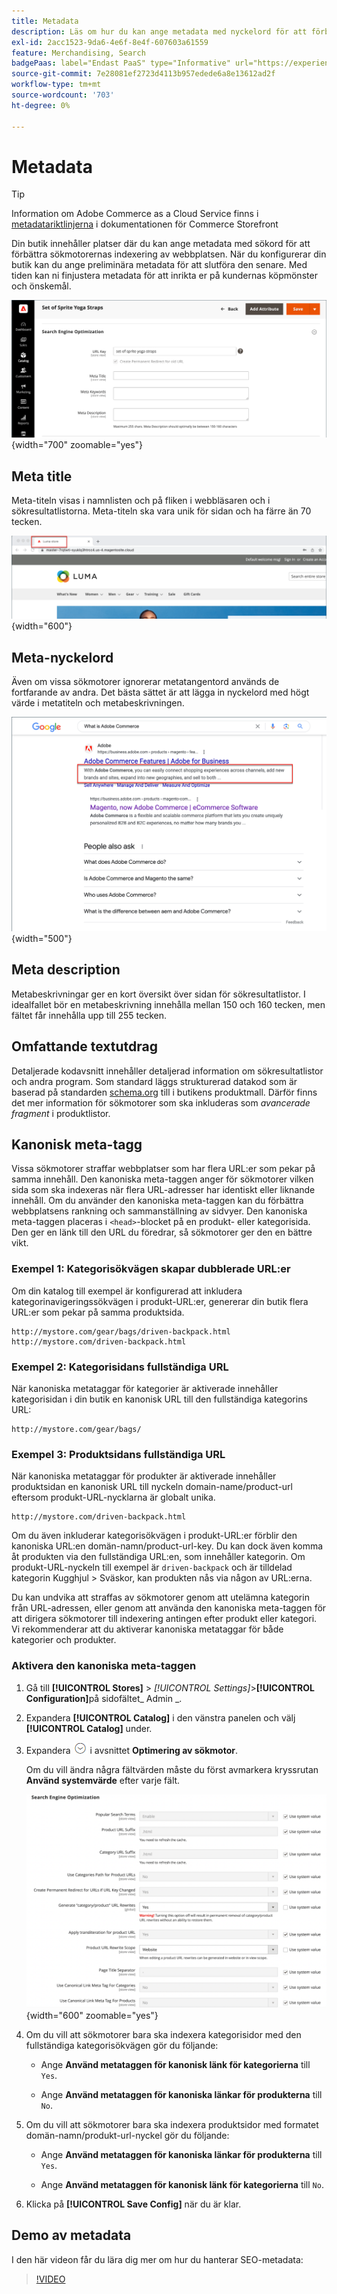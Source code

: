 ```yaml
---
title: Metadata
description: Läs om hur du kan ange metadata med nyckelord för att förbättra det sätt på vilket sökmotorer indexerar din Commerce-webbplats.
exl-id: 2acc1523-9da6-4e6f-8e4f-607603a61559
feature: Merchandising, Search
badgePaas: label="Endast PaaS" type="Informative" url="https://experienceleague.adobe.com/en/docs/commerce/user-guides/product-solutions" tooltip="Gäller endast Adobe Commerce i molnprojekt (Adobe-hanterad PaaS-infrastruktur) och lokala projekt."
source-git-commit: 7e28081ef2723d4113b957edede6a8e13612ad2f
workflow-type: tm+mt
source-wordcount: '703'
ht-degree: 0%

---
```


# Metadata

>[!TIP]
>
>Information om Adobe Commerce as a Cloud Service finns i [metadatariktlinjerna](https://experienceleague.adobe.com/developer/commerce/storefront/setup/seo/metadata/) i dokumentationen för Commerce Storefront

Din butik innehåller platser där du kan ange metadata med sökord för att förbättra sökmotorernas indexering av webbplatsen. När du konfigurerar din butik kan du ange preliminära metadata för att slutföra den senare. Med tiden kan ni finjustera metadata för att inrikta er på kundernas köpmönster och önskemål.

![Produktinställningar - sökmotoroptimering](./assets/product-basic-settings-search-engine-optimization-yoga-strap.png){width="700" zoomable="yes"}

## Meta title

Meta-titeln visas i namnlisten och på fliken i webbläsaren och i sökresultatlistorna. Meta-titeln ska vara unik för sidan och ha färre än 70 tecken.

![Exempelarkiv - metarubrik](./assets/storefront-home-page-meta-title.png){width="600"}

## Meta-nyckelord

Även om vissa sökmotorer ignorerar metatangentord används de fortfarande av andra. Det bästa sättet är att lägga in nyckelord med högt värde i metatiteln och metabeskrivningen.

![Webbläsarsökning - metannyckelord](./assets/storefront-meta-description.png){width="500"}

## Meta description

Metabeskrivningar ger en kort översikt över sidan för sökresultatlistor. I idealfallet bör en metabeskrivning innehålla mellan 150 och 160 tecken, men fältet får innehålla upp till 255 tecken.

## Omfattande textutdrag

Detaljerade kodavsnitt innehåller detaljerad information om sökresultatlistor och andra program. Som standard läggs strukturerad datakod som är baserad på standarden [schema.org][1] till i butikens produktmall. Därför finns det mer information för sökmotorer som ska inkluderas som _avancerade fragment_ i produktlistor.

## Kanonisk meta-tagg

Vissa sökmotorer straffar webbplatser som har flera URL:er som pekar på samma innehåll. Den kanoniska meta-taggen anger för sökmotorer vilken sida som ska indexeras när flera URL-adresser har identiskt eller liknande innehåll. Om du använder den kanoniska meta-taggen kan du förbättra webbplatsens rankning och sammanställning av sidvyer. Den kanoniska meta-taggen placeras i `<head>`-blocket på en produkt- eller kategorisida. Den ger en länk till den URL du föredrar, så sökmotorer ger den en bättre vikt.

### Exempel 1: Kategorisökvägen skapar dubblerade URL:er

Om din katalog till exempel är konfigurerad att inkludera kategorinavigeringssökvägen i produkt-URL:er, genererar din butik flera URL:er som pekar på samma produktsida.

    http://mystore.com/gear/bags/driven-backpack.html
    http://mystore.com/driven-backpack.html

### Exempel 2: Kategorisidans fullständiga URL

När kanoniska metataggar för kategorier är aktiverade innehåller kategorisidan i din butik en kanonisk URL till den fullständiga kategorins URL:

    http://mystore.com/gear/bags/

### Exempel 3: Produktsidans fullständiga URL

När kanoniska metataggar för produkter är aktiverade innehåller produktsidan en kanonisk URL till nyckeln domain-name/product-url eftersom produkt-URL-nycklarna är globalt unika.

    http://mystore.com/driven-backpack.html

Om du även inkluderar kategorisökvägen i produkt-URL:er förblir den kanoniska URL:en domän-namn/product-url-key. Du kan dock även komma åt produkten via den fullständiga URL:en, som innehåller kategorin. Om produkt-URL-nyckeln till exempel är `driven-backpack` och är tilldelad kategorin Kugghjul > Sväskor, kan produkten nås via någon av URL:erna.

Du kan undvika att straffas av sökmotorer genom att utelämna kategorin från URL-adressen, eller genom att använda den kanoniska meta-taggen för att dirigera sökmotorer till indexering antingen efter produkt eller kategori. Vi rekommenderar att du aktiverar kanoniska metataggar för både kategorier och produkter.

### Aktivera den kanoniska meta-taggen

1. Gå till **[!UICONTROL Stores]** > _[!UICONTROL Settings]_>**[!UICONTROL Configuration]**&#x200B;på sidofältet_ Admin _.

1. Expandera **[!UICONTROL Catalog]** i den vänstra panelen och välj **[!UICONTROL Catalog]** under.

1. Expandera ![Expansionsväljaren](../assets/icon-display-expand.png) i avsnittet **Optimering av sökmotor**.

   Om du vill ändra några fältvärden måste du först avmarkera kryssrutan **Använd systemvärde** efter varje fält.

   ![Katalogkonfiguration - sökmotoroptimering](../configuration-reference/catalog/assets/catalog-search-engine-optimization.png){width="600" zoomable="yes"}

1. Om du vill att sökmotorer bara ska indexera kategorisidor med den fullständiga kategorisökvägen gör du följande:

   - Ange **Använd metataggen för kanonisk länk för kategorierna** till `Yes`.

   - Ange **Använd metataggen för kanoniska länkar för produkterna** till `No`.

1. Om du vill att sökmotorer bara ska indexera produktsidor med formatet domän-namn/produkt-url-nyckel gör du följande:

   - Ange **Använd metataggen för kanoniska länkar för produkterna** till `Yes`.

   - Ange **Använd metataggen för kanonisk länk för kategorierna** till `No`.

1. Klicka på **[!UICONTROL Save Config]** när du är klar.

## Demo av metadata

I den här videon får du lära dig mer om hur du hanterar SEO-metadata:

>[!VIDEO](https://video.tv.adobe.com/v/343750?quality=12&learn=on)

[1]: https://schema.org/
